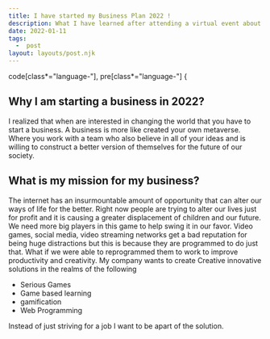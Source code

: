 ```yaml
---
title: I have started my Business Plan 2022 ! 
description: What I have learned after attending a virtual event about business planning 
date: 2022-01-11
tags:
  -  post
layout: layouts/post.njk
---
```

  code[class*="language-"], pre[class*="language-"] {
## Why I am starting a business in 2022?

I realized that when are interested in changing the world that you have to start a business. A business is more like created your own metaverse. Where you work with a team who also 
believe in all of your ideas and is willing to construct a better version of themselves for the future of our society.


## What is my mission for my business?

The internet has an insurmountable amount of opportunity that can alter our ways of life for the better. Right now people are trying to alter our lives just for profit and it is causing a greater displacement of children and our future. We need more big players in this game to help swing it in our favor. Video games, social media, video streaming networks get a bad reputation for being huge distractions but this is because they are programmed to do just that. What if we were able to
reprogrammed them to work to improve productivity and creativity. My company wants to create Creative innovative solutions in the realms of the following

- Serious Games
- Game based learning
- gamification
- Web Programming

Instead of just striving for a job I want to be apart of the solution. 

